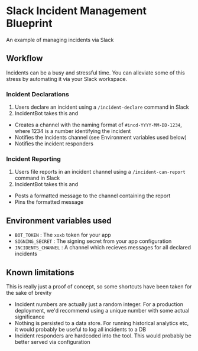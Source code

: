 # Slack Incident Management Blueprint

An example of managing incidents via Slack

## Workflow

Incidents can be a busy and stressful time. You can alleviate some of this stress by automating it via your Slack workspace.

### Incident Declarations

1. Users declare an incident using a `/incident-declare` command in Slack
2. IncidentBot takes this and

- Creates a channel with the naming format of `#incd-YYYY-MM-DD-1234`, where 1234 is a number identifying the incident
- Notifies the Incidents channel (see Environment variables used below)
- Notifies the incident responders

### Incident Reporting

1. Users file reports in an incident channel using a `/incident-can-report` command in Slack
2. IncidentBot takes this and

- Posts a formatted message to the channel containing the report
- Pins the formatted message

## Environment variables used

- `BOT_TOKEN` : The `xoxb` token for your app
- `SIGNING_SECRET` : The signing secret from your app configuration
- `INCIDENTS_CHANNEL` : A channel which recieves messages for all declared incidents

## Known limitations

This is really just a proof of concept, so some shortcuts have been taken for the sake of brevity

- Incident numbers are actually just a random integer. For a production deployment, we'd recommend using a unique number with some actual significance
- Nothing is persisted to a data store. For running historical analytics etc, it would probably be useful to log all incidents to a DB
- Incident responders are hardcoded into the tool. This would probably be better served via configuration
